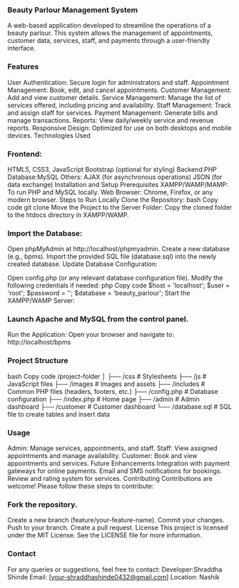 ### Beauty Parlour Management System
A web-based application developed to streamline the operations of a beauty parlour. This system allows the management of appointments, customer data, services, staff, and payments through a user-friendly interface.

### Features
User Authentication: Secure login for administrators and staff.
Appointment Management: Book, edit, and cancel appointments.
Customer Management: Add and view customer details.
Service Management: Manage the list of services offered, including pricing and availability.
Staff Management: Track and assign staff for services.
Payment Management: Generate bills and manage transactions.
Reports: View daily/weekly service and revenue reports.
Responsive Design: Optimized for use on both desktops and mobile devices.
Technologies Used
### Frontend:
HTML5, CSS3, JavaScript
Bootstrap (optional for styling)
Backend:PHP
Database:MySQL
Others:
AJAX (for asynchronous operations)
JSON (for data exchange)
Installation and Setup
Prerequisites
XAMPP/WAMP/MAMP: To run PHP and MySQL locally.
Web Browser: Chrome, Firefox, or any modern browser.
Steps to Run Locally
Clone the Repository:
bash
Copy code
git clone <your-repository-url>
Move the Project to the Server Folder:
Copy the cloned folder to the htdocs directory in XAMPP/WAMP.

### Import the Database:

Open phpMyAdmin at http://localhost/phpmyadmin.
Create a new database (e.g., bpms).
Import the provided SQL file (database.sql) into the newly created database.
Update Database Configuration:

Open config.php (or any relevant database configuration file).
Modify the following credentials if needed:
php
Copy code
$host = 'localhost';
$user = 'root';
$password = '';
$database = 'beauty_parlour';
Start the XAMPP/WAMP Server:

### Launch Apache and MySQL from the control panel.
Run the Application:
Open your browser and navigate to:
http://localhost/bpms

### Project Structure
bash
Copy code
/project-folder
│
├── /css          # Stylesheets
├── /js           # JavaScript files
├── /images       # Images and assets
├── /includes     # Common PHP files (headers, footers, etc.)
├── /config.php   # Database configuration
├── /index.php    # Home page
├── /admin        # Admin dashboard
├── /customer     # Customer dashboard
└── /database.sql # SQL file to create tables and insert data
### Usage
Admin: Manage services, appointments, and staff.
Staff: View assigned appointments and manage availability.
Customer: Book and view appointments and services.
Future Enhancements
Integration with payment gateways for online payments.
Email and SMS notifications for bookings.
Review and rating system for services.
Contributing
Contributions are welcome! Please follow these steps to contribute:

### Fork the repository.
Create a new branch (feature/your-feature-name).
Commit your changes.
Push to your branch.
Create a pull request.
License
This project is licensed under the MIT License. See the LICENSE file for more information.

### Contact
For any queries or suggestions, feel free to contact:
Developer:Shraddha Shinde
Email: [your-shraddhashinde0432@gmail.com]
Location: Nashik
